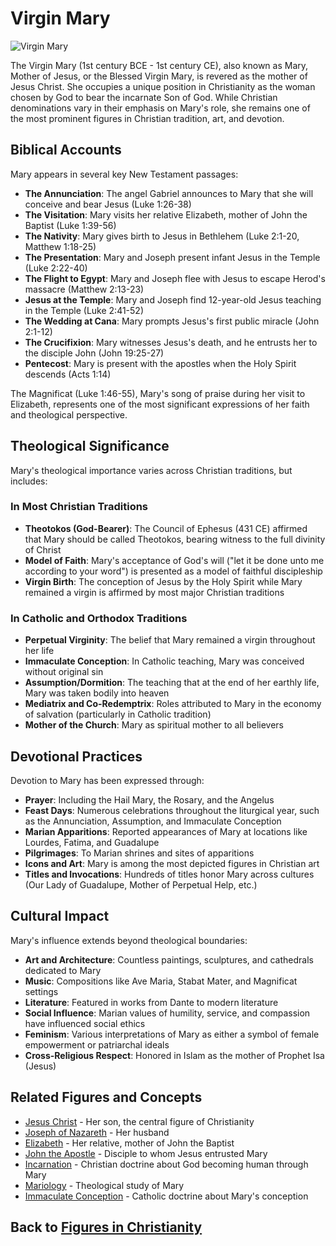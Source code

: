 # Virgin Mary

![Virgin Mary](../../images/virgin_mary.jpg)

The Virgin Mary (1st century BCE - 1st century CE), also known as Mary, Mother of Jesus, or the Blessed Virgin Mary, is revered as the mother of Jesus Christ. She occupies a unique position in Christianity as the woman chosen by God to bear the incarnate Son of God. While Christian denominations vary in their emphasis on Mary's role, she remains one of the most prominent figures in Christian tradition, art, and devotion.

## Biblical Accounts

Mary appears in several key New Testament passages:

- **The Annunciation**: The angel Gabriel announces to Mary that she will conceive and bear Jesus (Luke 1:26-38)
- **The Visitation**: Mary visits her relative Elizabeth, mother of John the Baptist (Luke 1:39-56)
- **The Nativity**: Mary gives birth to Jesus in Bethlehem (Luke 2:1-20, Matthew 1:18-25)
- **The Presentation**: Mary and Joseph present infant Jesus in the Temple (Luke 2:22-40)
- **The Flight to Egypt**: Mary and Joseph flee with Jesus to escape Herod's massacre (Matthew 2:13-23)
- **Jesus at the Temple**: Mary and Joseph find 12-year-old Jesus teaching in the Temple (Luke 2:41-52)
- **The Wedding at Cana**: Mary prompts Jesus's first public miracle (John 2:1-12)
- **The Crucifixion**: Mary witnesses Jesus's death, and he entrusts her to the disciple John (John 19:25-27)
- **Pentecost**: Mary is present with the apostles when the Holy Spirit descends (Acts 1:14)

The Magnificat (Luke 1:46-55), Mary's song of praise during her visit to Elizabeth, represents one of the most significant expressions of her faith and theological perspective.

## Theological Significance

Mary's theological importance varies across Christian traditions, but includes:

### In Most Christian Traditions
- **Theotokos (God-Bearer)**: The Council of Ephesus (431 CE) affirmed that Mary should be called Theotokos, bearing witness to the full divinity of Christ
- **Model of Faith**: Mary's acceptance of God's will ("let it be done unto me according to your word") is presented as a model of faithful discipleship
- **Virgin Birth**: The conception of Jesus by the Holy Spirit while Mary remained a virgin is affirmed by most major Christian traditions

### In Catholic and Orthodox Traditions
- **Perpetual Virginity**: The belief that Mary remained a virgin throughout her life
- **Immaculate Conception**: In Catholic teaching, Mary was conceived without original sin
- **Assumption/Dormition**: The teaching that at the end of her earthly life, Mary was taken bodily into heaven
- **Mediatrix and Co-Redemptrix**: Roles attributed to Mary in the economy of salvation (particularly in Catholic tradition)
- **Mother of the Church**: Mary as spiritual mother to all believers

## Devotional Practices

Devotion to Mary has been expressed through:

- **Prayer**: Including the Hail Mary, the Rosary, and the Angelus
- **Feast Days**: Numerous celebrations throughout the liturgical year, such as the Annunciation, Assumption, and Immaculate Conception
- **Marian Apparitions**: Reported appearances of Mary at locations like Lourdes, Fatima, and Guadalupe
- **Pilgrimages**: To Marian shrines and sites of apparitions
- **Icons and Art**: Mary is among the most depicted figures in Christian art
- **Titles and Invocations**: Hundreds of titles honor Mary across cultures (Our Lady of Guadalupe, Mother of Perpetual Help, etc.)

## Cultural Impact

Mary's influence extends beyond theological boundaries:

- **Art and Architecture**: Countless paintings, sculptures, and cathedrals dedicated to Mary
- **Music**: Compositions like Ave Maria, Stabat Mater, and Magnificat settings
- **Literature**: Featured in works from Dante to modern literature
- **Social Influence**: Marian values of humility, service, and compassion have influenced social ethics
- **Feminism**: Various interpretations of Mary as either a symbol of female empowerment or patriarchal ideals
- **Cross-Religious Respect**: Honored in Islam as the mother of Prophet Isa (Jesus)

## Related Figures and Concepts

- [Jesus Christ](./jesus_christ.md) - Her son, the central figure of Christianity
- [Joseph of Nazareth](./joseph_of_nazareth.md) - Her husband
- [Elizabeth](../figures/elizabeth.md) - Her relative, mother of John the Baptist
- [John the Apostle](../figures/john_apostle.md) - Disciple to whom Jesus entrusted Mary
- [Incarnation](../beliefs/incarnation.md) - Christian doctrine about God becoming human through Mary
- [Mariology](../beliefs/mariology.md) - Theological study of Mary
- [Immaculate Conception](../beliefs/immaculate_conception.md) - Catholic doctrine about Mary's conception

## Back to [Figures in Christianity](./README.md)
